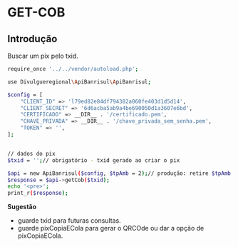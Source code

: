 # GET-COB

## Introdução

Buscar um pix pelo txid.

```bash
require_once '../../vendor/autoload.php';

use Divulgueregional\ApiBanrisul\ApiBanrisul;

$config = [
    "CLIENT_ID" => 'l79ed82e84df794382a060fe403d1d5d14',
    "CLIENT_SECRET" => '6d6acba5ab9a4be690050d1a3607e6bd',
    "CERTIFICADO" => __DIR__ . '/certificado.pem',
    "CHAVE_PRIVADA" => __DIR__ . '/chave_privada_sem_senha.pem',
    "TOKEN" => '',
];


// dados do pix
$txid = '';// obrigatório - txid gerado ao criar o pix

$api = new ApiBanrisul($config, $tpAmb = 2);// produção: retire $tpAmb = 2
$response = $api->getCob($txid);
echo '<pre>';
print_r($response);
```

**Sugestão**

- guarde txid para futuras consultas.<br>
- guarde pixCopiaECola para gerar o QRCOde ou dar a opção de pixCopiaECola.<br>
